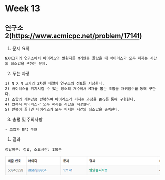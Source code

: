 # Week 13


## 연구소 2(https://www.acmicpc.net/problem/17141)

1. 문제 요약
   
```
NXN크기의 연구소에서 바이러스의 발원지를 M개만큼 골랐을 때 바이러스가 모두 퍼지는 시간의 최소값을 구하는 문제. 
```

2. 푸는 과정

```
1) N X N 크기의 2차원 배열에 연구소의 정보를 저장한다.
2) 바이러스를 위치시킬 수 있는 장소의 개수에서 M개를 뽑는 조합을 재귀함수를 통해 구한다.
3) 조합의 개수만큼 반복하여 바이러스가 퍼지는 과정을 BFS를 통해 구현한다.
4) 반복시 바이러스가 모두 퍼지는 시간을 저장한다.
5) 반복이 끝나면 바이러스가 모두 퍼지는 시간의 최소값을 출력한다.
```

3. 총평 및 주의사항

```
- 조합과 BFS 구현
```

1. 결과

```
정답여부: 정답, 소요시간: 120분
```
![week13_1](./img/week13_1.PNG)